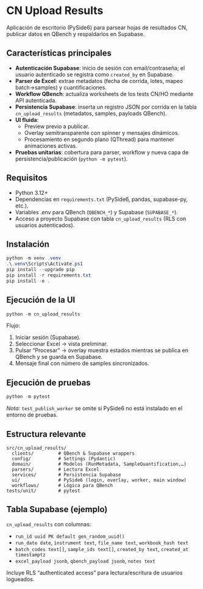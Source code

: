 ﻿# CN Upload Results

Aplicación de escritorio (PySide6) para parsear hojas de resultados CN, publicar datos en QBench y respaldarlos en Supabase.

## Características principales
- **Autenticación Supabase**: inicio de sesión con email/contraseña; el usuario autenticado se registra como `created_by` en Supabase.
- **Parser de Excel**: extrae metadatos (fecha de corrida, lotes, mapeo batch→samples) y cuantificaciones.
- **Workflow QBench**: actualiza worksheets de los tests CN/HO mediante API autenticada.
- **Persistencia Supabase**: inserta un registro JSON por corrida en la tabla `cn_upload_results` (metadatos, samples, payloads QBench).
- **UI fluida**:
  - Preview previo a publicar.
  - Overlay semitransparente con spinner y mensajes dinámicos.
  - Procesamiento en segundo plano (QThread) para mantener animaciones activas.
- **Pruebas unitarias**: cobertura para parser, workflow y nueva capa de persistencia/publicación (`python -m pytest`).

## Requisitos
- Python 3.12+
- Dependencias en `requirements.txt` (PySide6, pandas, supabase-py, etc.).
- Variables .env para QBench (`QBENCH_*`) y Supabase (`SUPABASE_*`).
- Acceso a proyecto Supabase con tabla `cn_upload_results` (RLS con usuarios autenticados).

## Instalación
```powershell
python -m venv .venv
.\.venv\Scripts\Activate.ps1
pip install --upgrade pip
pip install -r requirements.txt
pip install -e .
```

## Ejecución de la UI
```powershell
python -m cn_upload_results
```
Flujo:
1. Iniciar sesión (Supabase).
2. Seleccionar Excel → vista preliminar.
3. Pulsar “Procesar” → overlay muestra estados mientras se publica en QBench y se guarda en Supabase.
4. Mensaje final con número de samples sincronizados.

## Ejecución de pruebas
```powershell
python -m pytest
```
*Nota:* `test_publish_worker` se omite si PySide6 no está instalado en el entorno de pruebas.

## Estructura relevante
```
src/cn_upload_results/
  clients/         # QBench & Supabase wrappers
  config/          # Settings (Pydantic)
  domain/          # Modelos (RunMetadata, SampleQuantification,…)
  parsers/         # Lectura Excel
  services/        # Persistencia Supabase
  ui/              # PySide6 (login, overlay, worker, main window)
  workflows/       # Lógica para QBench
tests/unit/        # pytest
```

## Tabla Supabase (ejemplo)
`cn_upload_results` con columnas:
- `run_id uuid PK default gen_random_uuid()`
- `run_date date`, `instrument text`, `file_name text`, `workbook_hash text`
- `batch_codes text[]`, `sample_ids text[]`, `created_by text`, `created_at timestamptz`
- `excel_payload jsonb`, `qbench_payload jsonb`, `notes text`

Incluye RLS “authenticated access” para lectura/escritura de usuarios logueados.

